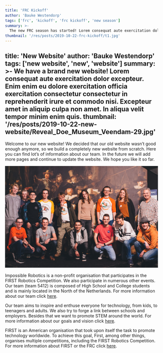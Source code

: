 ```yaml
---
title: 'FRC Kickoff'
author: 'Bauke Westendorp'
tags: ['frc', 'kickoff', 'frc kickoff', 'new season']
summary: >-
  The new FRC season has started! Lorem consequat aute exercitation dolor excepteur. Enim enim eu dolore exercitation officia exercitation consectetur consectetur in reprehenderit irure et commodo nisi. Excepteur amet in aliquip culpa non amet. In aliqua velit tempor minim enim quis.
thumbnail: '/res/posts/2019-10-22-frc-kickoff/t1.jpg'
---
```


title: 'New Website'
author: 'Bauke Westendorp'
tags: ['new website', 'new', 'website']
summary: >-
  We have a brand new website! Lorem consequat aute exercitation dolor excepteur. Enim enim eu dolore exercitation officia exercitation consectetur consectetur in reprehenderit irure et commodo nisi. Excepteur amet in aliquip culpa non amet. In aliqua velit tempor minim enim quis.
thumbnail: '/res/posts/2019-10-22-new-website/Reveal_Doe_Museum_Veendam-29.jpg'
---

Welcome to our new website! We decided that our old website wasn’t good enough anymore, so we build a completely new website from scratch. Here you can find lot’s of information about our team. In the future we will add more pages and continue to update the website. We hope you like it so far.

![team-image]

Impossible Robotics is a non-profit organisation that participates in the FIRST Robotics Competition. We also participate in numerous other events. Our team (team 5412) is composed of High School and College students and is mainly located in the North of the Netherlands. For more information about our team click [here][team-info].

Our team aims to inspire and enthuse everyone for technology, from kids, to teenagers and adults. We also try to forge a link between schools and employers.  Besides that we want to promote STEM around the world. For more information about our goals and vision click [here][goals].

FIRST is an American organisation that took upon itself the task to promote technology worldwide. To achieve this goal, First, among other things, organises multiple competitions, including the FIRST Robotics Competition. For more information about FIRST or the FRC click [here][first-info].

[team-image]: /res/posts/2019-10-22-new-website/Reveal_Doe_Museum_Veendam-29.jpg

[team-info]: http://www.impossible-robotics.com/about-us/
[goals]: http://www.impossible-robotics.com/dev/our-vision/
[first-info]: http://www.impossible-robotics.com/dev/what-are-first-frc/
<!--stackedit_data:
eyJoaXN0b3J5IjpbLTgxMzk4Njc5MV19
-->